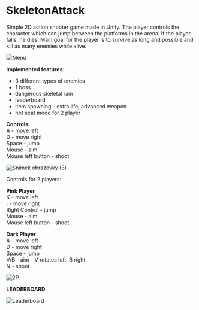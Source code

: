 # SkeletonAttack
Simple 2D action shooter game made in Unity. The player controls the character which can jump between the platforms in the arena. If the player falls, he dies. Main goal for the player is to survive as long and possible and kill as many enemies while alive.

![Menu](https://user-images.githubusercontent.com/57239556/110860572-38e69f00-82bd-11eb-94a2-f80ac6c5ea9e.png)
 
**Implemented features:**<br/>
 - 3 different types of enemies<br/>
 - 1 boss<br/>
 - dangerous skeletal rain<br/>
 - leaderboard<br/>
 - item spawning - extra life, advanced weapon<br/>
 - hot seat mode for 2 player<br/>

 **Controls:**<br/>
  A - move left<br/>
  D - move right<br/>
  Space - jump<br/>
  Mouse - aim<br/>
  Mouse left button - shoot<br/>
  
![Snímek obrazovky (3)](https://user-images.githubusercontent.com/57239556/110343225-8e584d00-802c-11eb-86c9-93040381da94.png)

Controls for 2 players:</br>

 **Pink Player**<br/>
  K - move left<br/>
  ; - move right<br/>
  Right Control - jump<br/>
  Mouse - aim<br/>
  Mouse left button - shoot<br/>                  
  
**Dark Player**</br>
   A - move left<br/>
   D - move right<br/>
   Space - jump<br/>
   V/B - aim - V rotates left, B right<br/> 
   N - shoot<br/>
  
![2P](https://user-images.githubusercontent.com/57239556/110860478-1bb1d080-82bd-11eb-95b1-265587626248.png)


**LEADERBOARD**

![Leaderboard](https://user-images.githubusercontent.com/57239556/110860546-32582780-82bd-11eb-99b7-663308d038b2.png)




